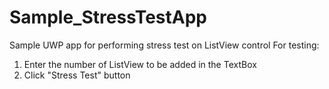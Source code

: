 # Sample_StressTestApp
Sample UWP app for performing stress test on ListView control
For testing:
1. Enter the number of ListView to be added in the TextBox
2. Click "Stress Test" button
